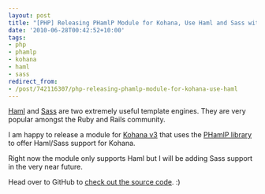 ```yaml
---
layout: post
title: "[PHP] Releasing PHamlP Module for Kohana, Use Haml and Sass with Kohana 3.0!"
date: '2010-06-28T00:42:52+10:00'
tags:
- php
- phamlp
- kohana
- haml
- sass
redirect_from:
- /post/742116307/php-releasing-phamlp-module-for-kohana-use-haml
---
```

[Haml](http://haml-lang.com/) and [Sass](http://sass-lang.com/) are two extremely useful template engines. They are very popular amongst the Ruby and Rails community.

I am happy to release a module for [Kohana v3](http://kohanaframework.org/) that uses the [PHamlP library](http://code.google.com/p/phamlp/) to offer Haml/Sass support for Kohana.

Right now the module only supports Haml but I will be adding Sass support in the very near future.

Head over to GitHub to [check out the source code](http://github.com/fredwu/kohana-phamlp). :)

